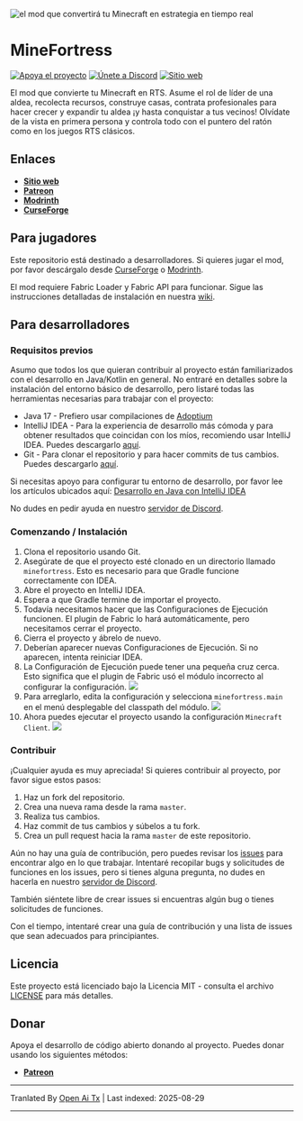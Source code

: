 ![el mod que convertirá tu Minecraft en estrategia en tiempo real](https://raw.githubusercontent.com/remmintan/minefortress/master/docs/main-banner.png)
# MineFortress
[![Apoya el proyecto](https://img.shields.io/badge/PATREON-SUPPORT_THE_PROJECT-f96854?style=for-the-badge&logo=patreon&logoColor=f96854&labelColor=052d49&color=f96854)](https://www.patreon.com/minefortress)
[![Únete a Discord](https://img.shields.io/discord/906943962659561515?style=for-the-badge&logo=discord&label=discord&color=5865F2)](https://discord.gg/6rt7VJxPcq)
[![Sitio web](https://img.shields.io/badge/website-minefortress-CC9966?style=for-the-badge)](https://minefortress.net/)

El mod que convierte tu Minecraft en RTS. Asume el rol de líder de una aldea, recolecta recursos, construye casas, contrata profesionales para hacer crecer y expandir tu aldea ¡y hasta conquistar a tus vecinos! Olvídate de la vista en primera persona y controla todo con el puntero del ratón como en los juegos RTS clásicos.
## Enlaces
* **[Sitio web](https://minecraftfortress.org/)**
* **[Patreon](https://www.patreon.com/minefortress)**
* **[Modrinth](https://modrinth.com/mod/minefortress)**
* **[CurseForge](https://www.curseforge.com/minecraft/mc-mods/minefortress-rts)**
## Para jugadores
Este repositorio está destinado a desarrolladores. Si quieres jugar el mod, por favor descárgalo desde [CurseForge](https://www.curseforge.com/minecraft/mc-mods/minefortress-rts) o [Modrinth](https://modrinth.com/mod/minefortress).

El mod requiere Fabric Loader y Fabric API para funcionar.
Sigue las instrucciones detalladas de instalación en nuestra [wiki](https://wiki.minecraftfortress.org/wiki/Installation:Curseforge_Launcher).

## Para desarrolladores
### Requisitos previos
Asumo que todos los que quieran contribuir al proyecto están familiarizados con el desarrollo en Java/Kotlin en general.
No entraré en detalles sobre la instalación del entorno básico de desarrollo, pero listaré todas las herramientas necesarias para trabajar con el proyecto:
* Java 17 - Prefiero usar compilaciones de [Adoptium](https://adoptium.net/)
* IntelliJ IDEA - Para la experiencia de desarrollo más cómoda y para obtener resultados que coincidan con los míos, recomiendo usar IntelliJ IDEA. Puedes descargarlo [aquí](https://www.jetbrains.com/idea/download/).
* Git - Para clonar el repositorio y para hacer commits de tus cambios. Puedes descargarlo [aquí](https://git-scm.com/downloads).

Si necesitas apoyo para configurar tu entorno de desarrollo, por favor lee los artículos ubicados aquí: [Desarrollo en Java con IntelliJ IDEA](https://www.jetbrains.com/help/idea/getting-started.html)

No dudes en pedir ayuda en nuestro [servidor de Discord](https://discord.gg/6rt7VJxPcq).
### Comenzando / Instalación
1. Clona el repositorio usando Git.
2. Asegúrate de que el proyecto esté clonado en un directorio llamado `minefortress`. Esto es necesario para que Gradle funcione correctamente con IDEA.
3. Abre el proyecto en IntelliJ IDEA.
4. Espera a que Gradle termine de importar el proyecto.
5. Todavía necesitamos hacer que las Configuraciones de Ejecución funcionen. El plugin de Fabric lo hará automáticamente, pero necesitamos cerrar el proyecto.
6. Cierra el proyecto y ábrelo de nuevo.
7. Deberían aparecer nuevas Configuraciones de Ejecución. Si no aparecen, intenta reiniciar IDEA.
8. La Configuración de Ejecución puede tener una pequeña cruz cerca. Esto significa que el plugin de Fabric usó el módulo incorrecto al configurar la configuración.
![](https://raw.githubusercontent.com/remmintan/minefortress/master/docs/run-configurations-1.png)
9. Para arreglarlo, edita la configuración y selecciona `minefortress.main` en el menú desplegable del classpath del módulo.
![](https://raw.githubusercontent.com/remmintan/minefortress/master/docs/run-configurations-2.png)
10. Ahora puedes ejecutar el proyecto usando la configuración `Minecraft Client`.
![](https://raw.githubusercontent.com/remmintan/minefortress/master/docs/run-configurations-3.png)

### Contribuir
¡Cualquier ayuda es muy apreciada! Si quieres contribuir al proyecto, por favor sigue estos pasos:
1. Haz un fork del repositorio.
2. Crea una nueva rama desde la rama `master`.
3. Realiza tus cambios.
4. Haz commit de tus cambios y súbelos a tu fork.
5. Crea un pull request hacia la rama `master` de este repositorio.

Aún no hay una guía de contribución, pero puedes revisar los [issues](https://github.com/remmintan/minefortress/issues) para encontrar algo en lo que trabajar.
Intentaré recopilar bugs y solicitudes de funciones en los issues, pero si tienes alguna pregunta, no dudes en hacerla en nuestro [servidor de Discord](https://discord.gg/6rt7VJxPcq).

También siéntete libre de crear issues si encuentras algún bug o tienes solicitudes de funciones.

Con el tiempo, intentaré crear una guía de contribución y una lista de issues que sean adecuados para principiantes.

## Licencia
Este proyecto está licenciado bajo la Licencia MIT - consulta el archivo [LICENSE](LICENSE) para más detalles.

## Donar
Apoya el desarrollo de código abierto donando al proyecto. Puedes donar usando los siguientes métodos:
* **[Patreon](https://www.patreon.com/minefortress)**


---

Tranlated By [Open Ai Tx](https://github.com/OpenAiTx/OpenAiTx) | Last indexed: 2025-08-29

---